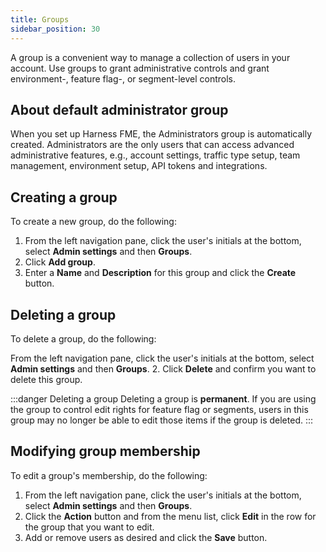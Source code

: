 ```yaml
---
title: Groups
sidebar_position: 30
---
```


A group is a convenient way to manage a collection of users in your account. Use groups to grant administrative controls and grant environment-, feature flag-, or segment-level controls.

## About default administrator group

When you set up Harness FME, the Administrators group is automatically created.  Administrators are the only users that can access advanced administrative features, e.g., account settings, traffic type setup, team management, environment setup, API tokens and integrations.

## Creating a group
 
To create a new group, do the following:

1. From the left navigation pane, click the user's initials at the bottom, select **Admin settings** and then **Groups**.
2. Click **Add group**.
3. Enter a **Name** and **Description** for this group and click the **Create** button.

## Deleting a group

To delete a group, do the following:

From the left navigation pane, click the user's initials at the bottom, select **Admin settings** and then **Groups**.
2. Click **Delete** and confirm you want to delete this group.
    
:::danger Deleting a group
Deleting a group is **permanent**.  If you are using the group to control edit rights for feature flag or segments, users in this group may no longer be able to edit those items if the group is deleted.
:::

## Modifying group membership
 
To edit a group's membership, do the following:

1. From the left navigation pane, click the user's initials at the bottom, select **Admin settings** and then **Groups**.
2. Click the **Action** button and from the menu list, click **Edit** in the row for the group that you want to edit.
3. Add or remove users as desired and click the **Save** button.
